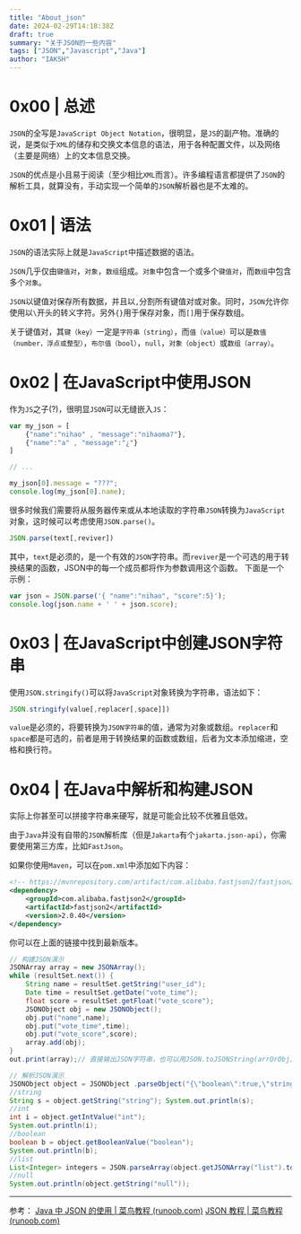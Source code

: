 ```yaml
---
title: "About_json"
date: 2024-02-29T14:18:38Z
draft: true
summary: "关于JSON的一些内容"
tags: ["JSON","Javascript","Java"]
author: "IAKSH"
---
```


# 0x00 | 总述
`JSON`的全写是`JavaScript Object Notation`，很明显，是`JS`的副产物。准确的说，是类似于`XML`的储存和交换文本信息的语法，用于各种配置文件，以及网络（主要是网络）上的文本信息交换。

`JSON`的优点是小且易于阅读（至少相比`XML`而言）。许多编程语言都提供了`JSON`的解析工具，就算没有，手动实现一个简单的`JSON`解析器也是不太难的。

# 0x01 | 语法
`JSON`的语法实际上就是`JavaScript`中描述数据的语法。

`JSON`几乎仅由`键值对`，`对象`，`数组`组成。`对象`中包含一个或多个`键值对`，而`数组`中包含多个`对象`。

`JSON`以键值对保存所有数据，并且以`,`分割所有键值对或对象。同时，`JSON`允许你使用以`\`开头的转义字符。另外`{}`用于保存对象，而`[]`用于保存数组。

关于键值对，其`键（key）`一定是`字符串（string）`，而`值（value）`可以是`数值（number，浮点或整型）`，`布尔值（bool）`，`null`，`对象（object）`或`数组（array）`。

# 0x02 | 在JavaScript中使用JSON
作为`JS`之子(?)，很明显`JSON`可以无缝嵌入`JS`：
```javascript
var my_json = [
	{"name":"nihao" , "message":"nihaoma?"},
	{"name":"a" , "message":"¿"}
]

// ...

my_json[0].message = "???";
console.log(my_json[0].name);
```
很多时候我们需要将从服务器传来或从本地读取的字符串`JSON`转换为`JavaScript`对象，这时候可以考虑使用`JSON.parse()`。
```javascript
JSON.parse(text[,reviver])
```
其中，`text`是必须的，是一个有效的`JSON`字符串。而`reviver`是一个可选的用于转换结果的函数，JSON中的每一个成员都将作为参数调用这个函数。
下面是一个示例：
```javascript
var json = JSON.parse('{ "name":"nihao", "score":5}');
console.log(json.name + ' ' + json.score);
```

# 0x03 | 在JavaScript中创建JSON字符串
使用`JSON.stringify()`可以将`JavaScript`对象转换为字符串，语法如下：
```javascript
JSON.stringify(value[,replacer[,space]])
```
`value`是必须的，将要转换为`JSON字符串`的值，通常为对象或数组。`replacer`和`space`都是可选的，前者是用于转换结果的函数或数组，后者为文本添加缩进，空格和换行符。

# 0x04 | 在Java中解析和构建JSON
实际上你甚至可以拼接字符串来硬写，就是可能会比较不优雅且低效。

由于`Java`并没有自带的`JSON`解析库（但是`Jakarta`有个`jakarta.json-api`），你需要使用第三方库，比如`FastJson`。

如果你使用`Maven`，可以在`pom.xml`中添加如下内容：
```xml
<!-- https://mvnrepository.com/artifact/com.alibaba.fastjson2/fastjson2 -->
<dependency>
    <groupId>com.alibaba.fastjson2</groupId>
    <artifactId>fastjson2</artifactId>
    <version>2.0.40</version>
</dependency>
```
你可以在上面的链接中找到最新版本。
```java
// 构建JSON演示
JSONArray array = new JSONArray();  
while (resultSet.next()) {  
    String name = resultSet.getString("user_id");  
    Date time = resultSet.getDate("vote_time");  
    float score = resultSet.getFloat("vote_score");  
    JSONObject obj = new JSONObject();  
    obj.put("name",name);  
    obj.put("vote_time",time);  
    obj.put("vote_score",score);  
    array.add(obj);  
}  
out.print(array);// 直接输出JSON字符串，也可以用JSON.toJSONString(arrOrObj)

// 解析JSON演示
JSONObject object = JSONObject .parseObject("{\"boolean\":true,\"string\":\"string\",\"list\":[1,2,3],\"int\":2}");
//string
String s = object.getString("string"); System.out.println(s);
//int
int i = object.getIntValue("int");
System.out.println(i);
//boolean
boolean b = object.getBooleanValue("boolean");
System.out.println(b);
//list
List<Integer> integers = JSON.parseArray(object.getJSONArray("list").toJSONString(),Integer.class); integers.forEach(System.out::println);
//null
System.out.println(object.getString("null"));
```

---
参考：
[Java 中 JSON 的使用 | 菜鸟教程 (runoob.com)](https://www.runoob.com/w3cnote/java-json-instro.html)
[JSON 教程 | 菜鸟教程 (runoob.com)](https://www.runoob.com/json/json-tutorial.html)